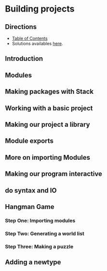 # Building projects

## Directions

* [Table of Contents](../../README.md)
* Solutions availables [here](exercises/README.md).

## Introduction

## Modules

## Making packages with Stack

## Working with a basic project

## Making our project a library

## Module exports

## More on importing Modules

## Making our program interactive

## do syntax and IO

## Hangman Game

### Step One: Importing modules

### Step Two: Generating a world list

### Step Three: Making a puzzle

## Adding a newtype
